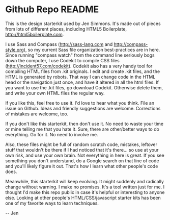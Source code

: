 Github Repo README
======

This is the design starterkit used by Jen Simmons. It's made out of pieces from lots of different places, including HTML5 Boilerplate, http://html5boilerplate.com.

I use Sass and Compass (http://sass-lang.com and http://compass-style.org), so my current Sass file organization best-practices are in here. Since running "compass watch" from the command line seriously bogs down the computer, I use Codekit to compile CSS files (http://incident57.com/codekit). Codekit also has a very handy tool for compiling HTML files from .kit originals. I edit and create .kit files, and the HTML is generated by robots. That way I can change code in the HTML head or the navigation just once, and have it altered in all the html files. If you want to use the .kit files, go download Codekit. Otherwise delete them, and write your own HTML files the regular way.

If you like this, feel free to use it. I'd love to hear what you think. File an issue on Github. Ideas and friendly suggestions are welcome. Corrections of mistakes are welcome, too.

If you don't like this starterkit, then don't use it. No need to waste your time or mine telling me that you hate it. Sure, there are other/better ways to do everything. Go for it. No need to involve me.

Also, these files might be full of random scratch code, mistakes, leftover stuff that wouldn't be there if I had noticed that it's there... so use at your own risk, and use your own brain. Not everything in here is great. If you see something you don't understand, do a Google search on that line of code and you'll likely figure it out. That's how I learn what other people's code does.

Meanwhile, this starterkit will keep evolving. It might suddenly and radically change without warning. I make no promises. It's a tool written just for me. I thought I'd make this repo public in case it's helpful or interesting to anyone else. Looking at other people's HTML/CSS/javascript starter kits has been one of my favorite ways to learn techniques.

-- Jen 
